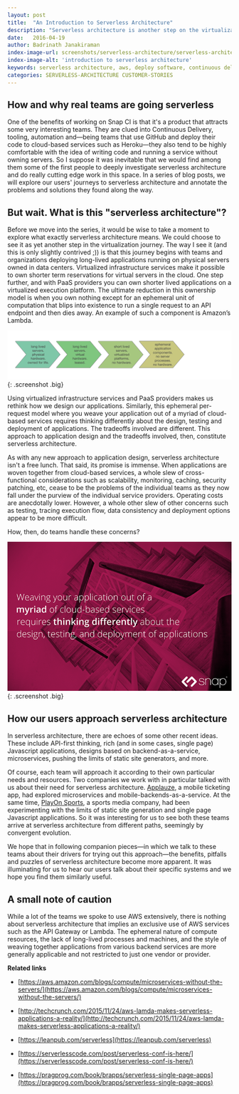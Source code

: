 ```yaml
---
layout: post
title:  "An Introduction to Serverless Architecture"
description: "Serverless architecture is another step on the virtualization journey"
date:   2016-04-19
author: Badrinath Janakiraman
index-image-url: screenshots/serverless-architecture/serverless-architecture.png
index-image-alt: 'introduction to serverless architecture'
keywords: serverless architecture, aws, deploy software, continuous delivery, software delivery, lambda, PaaS
categories: SERVERLESS-ARCHITECTURE CUSTOMER-STORIES
---
```



## How and why real teams are going serverless

One of the benefits of working on Snap CI is that it's a product that attracts some very interesting teams. They are clued into Continuous Delivery, tooling, automation and—being teams that use GitHub and deploy their code to cloud-based services such as Heroku—they also tend to be highly comfortable with the idea of writing code and running a service without owning servers. So I suppose it was inevitable that we would find among them some of the first people to deeply investigate serverless architecture and do really cutting edge work in this space. In a series of blog posts, we will explore our users' journeys to serverless architecture and annotate the problems and solutions they found along the way.

## But wait. What is this "serverless architecture"?

Before we move into the series, it would be wise to take a moment to explore what exactly serverless architecture means. We could choose to see it as yet another step in the virtualization journey. The way I see it (and this is only slightly contrived ;)) is that this journey begins with teams and organizations deploying long-lived applications running on physical servers owned in data centers. Virtualized infrastructure services make it possible to own shorter term reservations for virtual servers in the cloud. One step further, and with PaaS providers you can own shorter lived applications on a virtualized execution platform. The ultimate reduction in this ownership model is when you own nothing except for an ephemeral unit of computation that blips into existence to run a single request to an API endpoint and then dies away. An example of such a component is Amazon’s Lambda.

![history serverless architecture](/assets/images/screenshots/serverless-architecture/history-of-serverless-architecture.png){: .screenshot .big}

Using virtualized infrastructure services and PaaS providers makes us rethink how we design our applications. Similarly, this ephemeral per-request model where you weave your application out of a myriad of cloud-based services requires thinking differently about the design, testing and deployment of applications. The tradeoffs involved are different. This approach to application design and the tradeoffs involved, then, constitute serverless architecture.

As with any new approach to application design, serverless architecture isn't a free lunch. That said, its promise is immense. When applications are woven together from cloud-based services, a whole slew of cross-functional considerations such as scalability, monitoring, caching, security patching, etc, cease to be the problems of the individual teams as they now fall under the purview of the individual service providers. Operating costs are anecdotally lower. However, a whole other slew of other concerns such as testing, tracing execution flow, data consistency and deployment options appear to be more difficult.

How, then, do teams handle these concerns?

![introduction to serverless architecture](/assets/images/screenshots/serverless-architecture/serverless-architecture.png){: .screenshot .big}

## How our users approach serverless architecture

In serverless architecture, there are echoes of some other recent ideas. These include API-first thinking, rich (and in some cases, single page) Javascript applications, designs based on backend-as-a-service, microservices, pushing the limits of static site generators, and more.

Of course, each team will approach it according to their own particular needs and resources. Two companies we work with in particular talked with us about their need for serverless architecture. [Applauze](https://www.applauze.com/), a mobile ticketing app, had explored microservices and mobile-backends-as-a-service. At the same time, [PlayOn Sports](http://www.playonsports.com/), a sports media company, had been experimenting with the limits of static site generation and single page Javascript applications. So it was interesting for us to see both these teams arrive at serverless architecture from different paths, seemingly by convergent evolution.

We hope that in following companion pieces—in which we talk to these teams about their drivers for trying out this approach—the benefits, pitfalls and puzzles of serverless architecture become more apparent. It was illuminating for us to hear our users talk about their specific systems and we hope you find them similarly useful.

## A small note of caution

While a lot of the teams we spoke to use AWS extensively, there is nothing about serverless architecture that implies an exclusive use of AWS services such as the API Gateway or Lambda. The ephemeral nature of compute resources, the lack of long-lived processes and machines, and the style of weaving together applications from various backend services are more generally applicable and not restricted to just one vendor or provider.

**Related links**

* [https://aws.amazon.com/blogs/compute/microservices-without-the-servers/](https://aws.amazon.com/blogs/compute/microservices-without-the-servers/)

* [http://techcrunch.com/2015/11/24/aws-lamda-makes-serverless-applications-a-reality/](http://techcrunch.com/2015/11/24/aws-lamda-makes-serverless-applications-a-reality/)

* [https://leanpub.com/serverless](https://leanpub.com/serverless)

* [https://serverlesscode.com/post/serverless-conf-is-here/](https://serverlesscode.com/post/serverless-conf-is-here/)

* [https://pragprog.com/book/brapps/serverless-single-page-apps](https://pragprog.com/book/brapps/serverless-single-page-apps)
